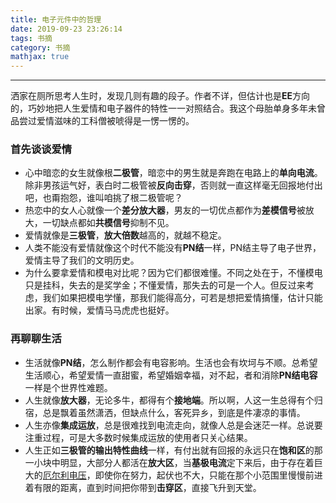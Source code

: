 ```yaml
---
title: 电子元件中的哲理
date: 2019-09-23 23:26:14
tags: 书摘
category: 书摘
mathjax: true
---
```

- - - 

洒家在厕所思考人生时，发现几则有趣的段子。作者不详，但估计也是**EE**方向的，巧妙地把人生爱情和电子器件的特性一一对照结合。我这个母胎单身多年未曾品尝过爱情滋味的工科僧被唬得是一愣一愣的。<br>
### 首先谈谈爱情
+ 心中暗恋的女生就像根**二极管**，暗恋中的男生就是奔跑在电路上的**单向电流**。除非男孩运气好，表白时二极管被**反向击穿**，否则就一直这样毫无回报地付出吧，也甭抱怨，谁叫咱挑了根二极管呢？
+ 热恋中的女人心就像一个**差分放大器**，男友的一切优点都作为**差模信号**被放大，一切缺点都如**共模信号**抑制不见。
+ 爱情就像是**三极管**，**放大倍数**越高的，就越不稳定。
+ 人类不能没有爱情就像这个时代不能没有**PN结**一样，PN结主导了电子世界，爱情主导了我们的文明历史。
+ 为什么要拿爱情和模电对比呢？因为它们都很难懂。不同之处在于，不懂模电只是挂科，失去的是奖学金；不懂爱情，那失去的可是一个人。但反过来考虑，我们如果把模电学懂，那我们能得高分，可若是想把爱情搞懂，估计只能出家。有时候，爱情马马虎虎也挺好。

### 再聊聊生活

+ 生活就像**PN结**，怎么制作都会有电容影响。生活也会有坎坷与不顺。总希望生活顺心，希望爱情一直甜蜜，希望婚姻幸福，对不起，者和消除**PN结电容**一样是个世界性难题。
+ 人生就像**放大器**，无论多牛，都得有个**接地端**。所以啊，人这一生总得有个归宿，总是飘着虽然潇洒，但缺点什么，客死异乡，到底是件凄凉的事情。
+ 人生亦像**集成运放**，总是很难找到电流走向，就像人总是会迷茫一样。总说要注重过程，可是大多数时候集成运放的使用者只关心结果。
+ 人生正如**三极管的输出特性曲线**一样，有付出就有回报的永远只在**饱和区**的那一小块中明显，大部分人都活在**放大区**，当**基极电流**定下来后，由于存在着巨大的[厄尔利电压](https://blog.csdn.net/kevinhg/article/details/7943986)，即使你在努力，起伏也不大，只能在那个小范围里慢慢前进着有限的距离，直到时间把你带到**击穿区**，直接飞升到天堂。